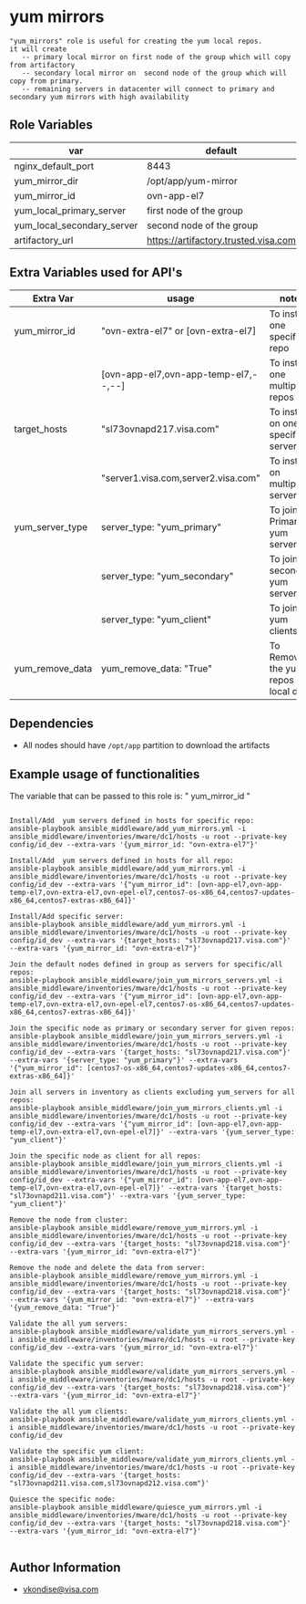 yum mirrors
===========

```
"yum_mirrors" role is useful for creating the yum local repos. 
it will create 
   -- primary local mirror on first node of the group which will copy from artifactory
   -- secondary local mirror on  second node of the group which will copy from primary.
   -- remaining servers in datacenter will connect to primary and secondary yum mirrors with high availability
```


Role Variables
--------------

| var                           | default                                  | 
|-------------------------------|------------------------------------------|
| nginx_default_port            | 8443                                     | 
| yum_mirror_dir                | /opt/app/yum-mirror                      | 
| yum_mirror_id                 | ovn-app-el7                              |
| yum_local_primary_server      | first node of the group                  |
| yum_local_secondary_server    | second node of the group                 |
| artifactory_url               | https://artifactory.trusted.visa.com      |


Extra Variables used for API's
------------------------------

| Extra Var            | usage                                | notes                              |
|----------------------|--------------------------------------|------------------------------------|
| yum_mirror_id        | "ovn-extra-el7" or [ovn-extra-el7]   | To install one specific repo       |
|                      | [ovn-app-el7,ovn-app-temp-el7,--,--] | To install one multiple repos      |
| target_hosts         | "sl73ovnapd217.visa.com"             | To install on one specific server  |
|                      | "server1.visa.com,server2.visa.com"  | To install on multiple servers     |
| yum_server_type      | server_type: "yum_primary"           | To join as Primary yum server      |
|                      | server_type: "yum_secondary"         | To join as secondary yum server    |
|                      | server_type: "yum_client"            | To join as yum clients             |
| yum_remove_data      | yum_remove_data: "True"              | To Remove the yum repos local data |


Dependencies
------------

- All nodes should have `/opt/app` partition to download the artifacts


Example usage of functionalities
--------------------------------

The variable that can be passed to this role is: " yum_mirror_id "

```

Install/Add  yum servers defined in hosts for specific repo:
ansible-playbook ansible_middleware/add_yum_mirrors.yml -i ansible_middleware/inventories/mware/dc1/hosts -u root --private-key config/id_dev --extra-vars '{yum_mirror_id: "ovn-extra-el7"}'

Install/Add  yum servers defined in hosts for all repo:
ansible-playbook ansible_middleware/add_yum_mirrors.yml -i ansible_middleware/inventories/mware/dc1/hosts -u root --private-key config/id_dev --extra-vars '{"yum_mirror_id": [ovn-app-el7,ovn-app-temp-el7,ovn-extra-el7,ovn-epel-el7,centos7-os-x86_64,centos7-updates-x86_64,centos7-extras-x86_64]}'

Install/Add specific server:
ansible-playbook ansible_middleware/add_yum_mirrors.yml -i ansible_middleware/inventories/mware/dc1/hosts -u root --private-key config/id_dev --extra-vars '{target_hosts: "sl73ovnapd217.visa.com"}' --extra-vars '{yum_mirror_id: "ovn-extra-el7"}'

Join the default nodes defined in group as servers for specific/all repos:
ansible-playbook ansible_middleware/join_yum_mirrors_servers.yml -i ansible_middleware/inventories/mware/dc1/hosts -u root --private-key config/id_dev --extra-vars '{"yum_mirror_id": [ovn-app-el7,ovn-app-temp-el7,ovn-extra-el7,ovn-epel-el7,centos7-os-x86_64,centos7-updates-x86_64,centos7-extras-x86_64]}'

Join the specific node as primary or secondary server for given repos:
ansible-playbook ansible_middleware/join_yum_mirrors_servers.yml -i ansible_middleware/inventories/mware/dc1/hosts -u root --private-key config/id_dev --extra-vars '{target_hosts: "sl73ovnapd217.visa.com"}' --extra-vars '{server_type: "yum_primary"}' --extra-vars '{"yum_mirror_id": [centos7-os-x86_64,centos7-updates-x86_64,centos7-extras-x86_64]}'

Join all servers in inventory as clients excluding yum_servers for all repos:
ansible-playbook ansible_middleware/join_yum_mirrors_clients.yml -i ansible_middleware/inventories/mware/dc1/hosts -u root --private-key config/id_dev --extra-vars '{"yum_mirror_id": [ovn-app-el7,ovn-app-temp-el7,ovn-extra-el7,ovn-epel-el7]}' --extra-vars '{yum_server_type: "yum_client"}'

Join the specific node as client for all repos:
ansible-playbook ansible_middleware/join_yum_mirrors_clients.yml -i ansible_middleware/inventories/mware/dc1/hosts -u root --private-key config/id_dev --extra-vars '{"yum_mirror_id": [ovn-app-el7,ovn-app-temp-el7,ovn-extra-el7,ovn-epel-el7]}' --extra-vars '{target_hosts: "sl73ovnapd211.visa.com"}' --extra-vars '{yum_server_type: "yum_client"}'

Remove the node from cluster:
ansible-playbook ansible_middleware/remove_yum_mirrors.yml -i ansible_middleware/inventories/mware/dc1/hosts -u root --private-key config/id_dev --extra-vars '{target_hosts: "sl73ovnapd218.visa.com"}' --extra-vars '{yum_mirror_id: "ovn-extra-el7"}'

Remove the node and delete the data from server:
ansible-playbook ansible_middleware/remove_yum_mirrors.yml -i ansible_middleware/inventories/mware/dc1/hosts -u root --private-key config/id_dev --extra-vars '{target_hosts: "sl73ovnapd218.visa.com"}' --extra-vars '{yum_mirror_id: "ovn-extra-el7"}' --extra-vars '{yum_remove_data: "True"}'

Validate the all yum servers:
ansible-playbook ansible_middleware/validate_yum_mirrors_servers.yml -i ansible_middleware/inventories/mware/dc1/hosts -u root --private-key config/id_dev --extra-vars '{yum_mirror_id: "ovn-extra-el7"}'

Validate the specific yum server:
ansible-playbook ansible_middleware/validate_yum_mirrors_servers.yml -i ansible_middleware/inventories/mware/dc1/hosts -u root --private-key config/id_dev --extra-vars '{target_hosts: "sl73ovnapd218.visa.com"}' --extra-vars '{yum_mirror_id: "ovn-extra-el7"}'

Validate the all yum clients:
ansible-playbook ansible_middleware/validate_yum_mirrors_clients.yml -i ansible_middleware/inventories/mware/dc1/hosts -u root --private-key config/id_dev

Validate the specific yum client:
ansible-playbook ansible_middleware/validate_yum_mirrors_clients.yml -i ansible_middleware/inventories/mware/dc1/hosts -u root --private-key config/id_dev --extra-vars '{target_hosts: "sl73ovnapd211.visa.com,sl73ovnapd212.visa.com"}'

Quiesce the specific node:
ansible-playbook ansible_middleware/quiesce_yum_mirrors.yml -i ansible_middleware/inventories/mware/dc1/hosts -u root --private-key config/id_dev --extra-vars '{target_hosts: "sl73ovnapd218.visa.com"}' --extra-vars '{yum_mirror_id: "ovn-extra-el7"}'


```

Author Information
------------------

* vkondise@visa.com